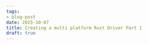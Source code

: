 ```yaml
---
tags:
- blog-post
date: 2025-10-07
title: Creating a multi platform Rust Driver Part 1
draft: true
---
```

